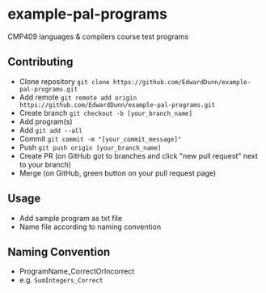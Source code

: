 # example-pal-programs
CMP409 languages &amp; compilers course test programs

## Contributing
- Clone repository ```git clone https://github.com/EdwardDunn/example-pal-programs.git```
- Add remote ```git remote add origin https://github.com/EdwardDunn/example-pal-programs.git```
- Create branch ```git checkout -b [your_branch_name]```
- Add program(s)
- Add ```git add --all```
- Commit ```git commit -m "[your_commit_message]"```
- Push ```git push origin [your_branch_name]```
- Create PR (on GitHub got to branches and click "new pull request" next to your branch)
- Merge (on GitHub, green button on your pull request page)

## Usage
- Add sample program as txt file
- Name file according to naming convention

## Naming Convention
- ProgramName_CorrectOrIncorrect
- e.g. ```SumIntegers_Correct```
